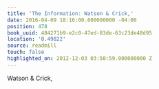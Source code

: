 ```yaml
---
title: 'The Information: Watson & Crick,'
date: 2016-04-09 18:16:00.600000000 -04:00
position: 478
book_uuid: 484271b9-e2c0-47ed-83de-63c23de48d95
location: '0.49822'
source: readmill
touch: false
highlighted_on: 2012-12-03 03:50:59.000000000 Z
---
```


Watson & Crick,